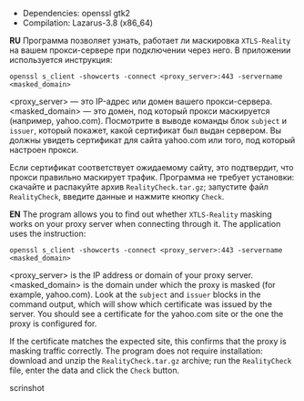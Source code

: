 + Dependencies: openssl gtk2
+ Compilation: Lazarus-3.8 (x86_64)

**RU**
Программа позволяет узнать, работает ли маскировка `XTLS-Reality` на вашем прокси-сервере при подключении через него. В приложении используется инструкция:
```
openssl s_client -showcerts -connect <proxy_server>:443 -servername <masked_domain>
```
<proxy_server> — это IP-адрес или домен вашего прокси-сервера.
<masked_domain> — это домен, под который прокси маскируется (например, yahoo.com).
Посмотрите в выводе команды блок `subject` и `issuer`, который покажет, какой сертификат был выдан сервером. Вы должны увидеть сертификат для сайта yahoo.com или того, под который настроен прокси.

Если сертификат соответствует ожидаемому сайту, это подтвердит, что прокси правильно маскирует трафик. Программа не требует установки: скачайте и распакуйте архив `RealityCheck.tar.gz`; запустите файл `RealityCheck`, введите данные и нажмите кнопку `Check`.

**EN**
The program allows you to find out whether `XTLS-Reality` masking works on your proxy server when connecting through it. The application uses the instruction:
```
openssl s_client -showcerts -connect <proxy_server>:443 -servername <masked_domain>
```
<proxy_server> is the IP address or domain of your proxy server.
<masked_domain> is the domain under which the proxy is masked (for example, yahoo.com).
Look at the `subject` and `issuer` blocks in the command output, which will show which certificate was issued by the server. You should see a certificate for the yahoo.com site or the one the proxy is configured for.

If the certificate matches the expected site, this confirms that the proxy is masking traffic correctly. The program does not require installation: download and unzip the `RealityCheck.tar.gz` archive; run the `RealityCheck` file, enter the data and click the `Check` button.

scrinshot
